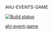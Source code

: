 AHJ-EVENTS-GAME

[![Build status](https://ci.appveyor.com/api/projects/status/d64cironu4913jos?svg=true)](https://ci.appveyor.com/project/Tatiana0325/ahj-events-game)

[ahj-event-game](https://tatiana0325.github.io/ahj-events-game/)
